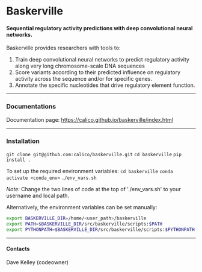 # Baskerville

#### Sequential regulatory activity predictions with deep convolutional neural networks.

Baskerville provides researchers with tools to:

1. Train deep convolutional neural networks to predict regulatory activity along very long chromosome-scale DNA sequences
2. Score variants according to their predicted influence on regulatory activity across the sequence and/or for specific genes.
3. Annotate the specific nucleotides that drive regulatory element function.

---

### Documentations

Documentation page: https://calico.github.io/baskerville/index.html

---

### Installation

`git clone git@github.com:calico/baskerville.git`
`cd baskerville`
`pip install .`

To set up the required environment variables:
`cd baskerville`
`conda activate <conda_env>`
`./env_vars.sh`

*Note:* Change the two lines of code at the top of './env_vars.sh' to your username and local path.

Alternatively, the environment variables can be set manually:
```sh
export BASKERVILLE_DIR=/home/<user_path>/baskerville
export PATH=$BASKERVILLE_DIR/src/baskerville/scripts:$PATH
export PYTHONPATH=$BASKERVILLE_DIR/src/baskerville/scripts:$PYTHONPATH
```

---

#### Contacts

Dave Kelley (codeowner)
